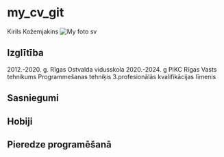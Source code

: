 # my_cv_git
Kirils Kožemjakins
![My foto sv](https://b.radikal.ru/b21/2102/3e/f41ed99ae348.png)

## Izglītība
2012.-2020. g. Rīgas Ostvalda vidusskola
2020.-2024. g PIKC Rīgas Vasts tehnikums Programmešanas tehniķis 3.profesionālās kvalifikācijas līmenis



## Sasniegumi


## Hobiji


## Pieredze programēšanā
